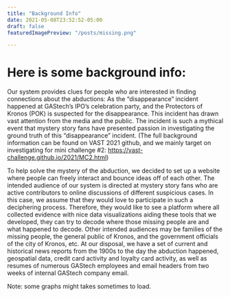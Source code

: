 ```yaml
---
title: "Background Info"
date: 2021-05-08T23:52:52-05:00
draft: false
featuredImagePreview: "/posts/missing.png"

---
```

# Here is some background info:

Our system provides clues for people who are interested in finding connections about the abductions: As the “disappearance” incident happened at GAStech’s IPO’s celebration party, and the Protectors of Kronos (POK) is suspected for the disappearance. This incident has drawn vast attention from the media and the public. The incident is such a mythical event that mystery story fans have presented passion in investigating the ground truth of this “disappearance” incident.
(The full background information can be found on VAST 2021 github, and we mainly target on investigating for mini challenge #2: https://vast-challenge.github.io/2021/MC2.html)

To help solve the mystery of the abduction, we decided to set up a website where people can freely interact and bounce ideas off of each other. The intended audience of our system is directed at mystery story fans who are active contributors to online discussions of different suspicious cases. In this case, we assume that they would love to participate in such a deciphering process. Therefore, they would like to see a platform where all collected evidence with nice data visualizations aiding these tools that we developed, they can try to decode where those missing people are and what happened to decode. Other intended audiences may be families of the missing people, the general public of Kronos, and the government officials of the city of Kronos, etc. At our disposal, we have a set of current and historical news reports from the 1900s to the day the abduction happened, geospatial data, credit card activity and loyalty card activity, as well as resumes of numerous GAStech employees and email headers from two weeks of internal GAStech company email.

Note: some graphs might takes sometimes to load.
